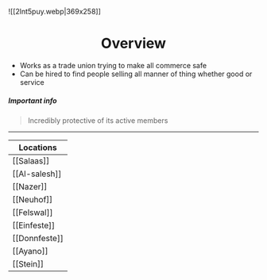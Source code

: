 ![[2lnt5puy.webp|369x258]]
# <center>Overview</center> 
- Works as a trade union trying to make all commerce safe 
- Can be hired to find people selling all manner of thing whether good or service 
##### Important info 
> Incredibly protective of its active members


---

| Locations     |
| ------------- |
| [[Salaas]]    |
| [[Al-salesh]] |
| [[Nazer]]     |
| [[Neuhof]]    |
| [[Felswal]]   |
| [[Einfeste]]  |
| [[Donnfeste]] |
| [[Ayano]]     |
| [[Stein]]     |
